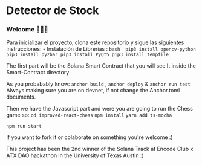 # Detector de Stock 

### **Welcome 👾👾👾**
Para inicializar el proyecto, clona este repositorio y sigue las siguientes instrucciones:
    - Instalación de Librerias :
    ```bash 
      pip3 install opencv-python
      pip3 install pyzbar
      pip3 install PyQt5
      pip3 install tempfile
    ```

The first part will be the Solana Smart Contract that you will see It inside the Smart-Contract directory

As you probabably know: `anchor build` , `anchor deploy` & `anchor run test`
Always making sure you are on devnet, if not change the Anchor.toml documents.

Then we have the Javascript part and were you are going to run the Chess game so:
`cd improved-react-chess`
`npm install`
`yarn add ts-mocha`

`npm run start` 

If you want to fork it or colaborate on something you're welcome :)

This project has been the 2nd winner of the Solana Track at Encode Club x ATX DAO hackathon in the University of Texas Austin :)